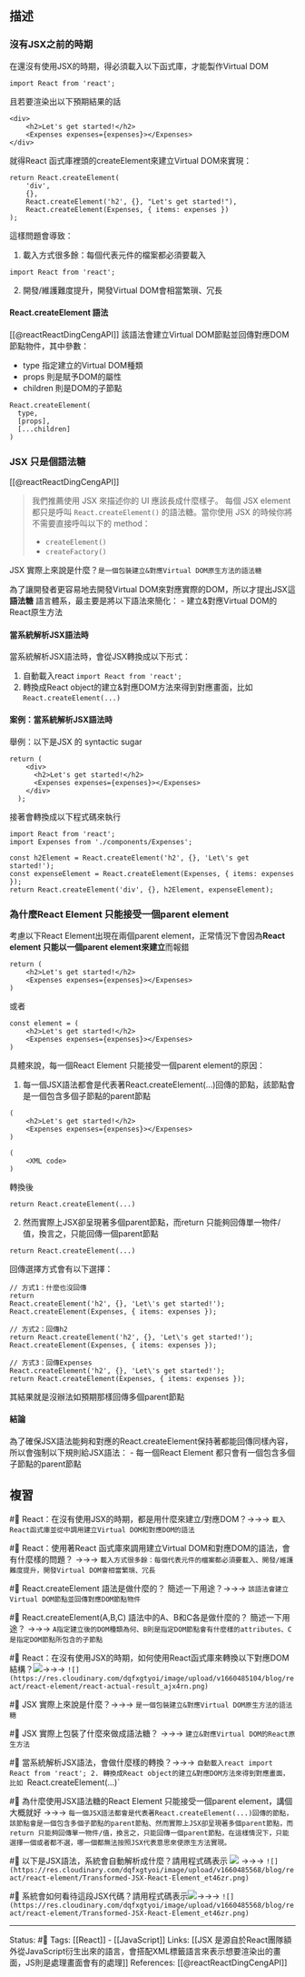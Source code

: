 ## 描述


### 沒有JSX之前的時期

在還沒有使用JSX的時期，得必須載入以下函式庫，才能製作Virtual DOM
```
import React from 'react';
```

且若要渲染出以下預期結果的話
```
<div>
	<h2>Let's get started!</h2>
	<Expenses expenses={expenses}></Expenses>
</div>
```

就得React 函式庫裡頭的createElement來建立Virtual DOM來實現：
```
return React.createElement(
	'div',
	{},
	React.createElement('h2', {}, "Let's get started!"),
	React.createElement(Expenses, { items: expenses })
);
```

這樣問題會導致：
1. 載入方式很多餘：每個代表元件的檔案都必須要載入
```
import React from 'react';
```
2. 開發/維護難度提升，開發Virtual DOM會相當繁瑣、冗長

#### React.createElement 語法
[[@reactReactDingCengAPI]] 
該語法會建立Virtual DOM節點並回傳對應DOM節點物件，其中參數：
- type 指定建立的Virtual DOM種類
- props 則是賦予DOM的屬性
- children 則是DOM的子節點
```
React.createElement(
  type,
  [props],
  [...children]
)
```


### JSX 只是個語法糖


[[@reactReactDingCengAPI]] 
> 我們推薦使用 JSX 來描述你的 UI 應該長成什麼樣子。 每個 JSX element 都只是呼叫 `React.createElement()` 的語法糖。當你使用 JSX 的時候你將不需要直接呼叫以下的 method：
> -   `createElement()`
> -   `createFactory()`   


JSX 實際上來說是什麼？`是一個包裝建立&對應Virtual DOM原生方法的語法糖`


為了讓開發者更容易地去開發Virtual DOM來對應實際的DOM，所以才提出JSX這 **語法糖** 語言體系，最主要是將以下語法來簡化：
	- 建立&對應Virtual DOM的React原生方法


#### 當系統解析JSX語法時

當系統解析JSX語法時，會從JSX轉換成以下形式：

1. 自動載入react
`import React from 'react';`
2. 轉換成React object的建立&對應DOM方法來得到對應畫面，比如
`React.createElement(...)`

#### 案例：當系統解析JSX語法時
舉例：以下是JSX 的 syntactic sugar
```
return (
    <div>
      <h2>Let's get started!</h2>
      <Expenses expenses={expenses}></Expenses>
    </div>
  );
```

  
接著會轉換成以下程式碼來執行
```
import React from 'react';
import Expenses from './components/Expenses';

const h2Element = React.createElement('h2', {}, 'Let\'s get started!');
const expenseElement = React.createElement(Expenses, { items: expenses });
return React.createElement('div', {}, h2Element, expenseElement);
```



### 為什麼React Element 只能接受一個parent element

  
考慮以下React Element出現在兩個parent element，正常情況下會因為**React element 只能以一個parent element來建立**而報錯
```
return (
    <h2>Let's get started!</h2>
    <Expenses expenses={expenses}></Expenses>
)
```

或者

```
const element = (
	<h2>Let's get started!</h2>
    <Expenses expenses={expenses}></Expenses>
)
```

具體來說，每一個React Element 只能接受一個parent element的原因：
1. 每一個JSX語法都會是代表著React.createElement(...)回傳的節點，該節點會是一個包含多個子節點的parent節點
```
(
	<h2>Let's get started!</h2>
    <Expenses expenses={expenses}></Expenses>
)
```


```
(
	<XML code>
)
```

轉換後
```
return React.createElement(...)
```


2. 然而實際上JSX卻呈現著多個parent節點，而return 只能夠回傳單一物件/值，換言之，只能回傳一個parent節點
```
return React.createElement(...)
```

回傳選擇方式會有以下選擇：
```
// 方式1：什麼也沒回傳
return 
React.createElement('h2', {}, 'Let\'s get started!');
React.createElement(Expenses, { items: expenses });
```

```
// 方式2：回傳h2
return React.createElement('h2', {}, 'Let\'s get started!');
React.createElement(Expenses, { items: expenses });
```

```
// 方式3：回傳Expenses
React.createElement('h2', {}, 'Let\'s get started!');
return React.createElement(Expenses, { items: expenses });
```

其結果就是沒辦法如預期那樣回傳多個parent節點

#### 結論 
為了確保JSX語法能夠和對應的React.createElement保持著都能回傳同樣內容，所以會強制以下規則給JSX語法：
	- 每一個React Element 都只會有一個包含多個子節點的parent節點



## 複習

#🧠 React：在沒有使用JSX的時期，都是用什麼來建立/對應DOM？->->-> `載入React函式庫並從中調用建立Virtual DOM和對應DOM的語法`

#🧠 React：使用著React 函式庫來調用建立Virtual DOM和對應DOM的語法，會有什麼樣的問題？ ->->-> `載入方式很多餘：每個代表元件的檔案都必須要載入、開發/維護難度提升，開發Virtual DOM會相當繁瑣、冗長`


#🧠 React.createElement 語法是做什麼的？ 簡述一下用途？->->-> `該語法會建立Virtual DOM節點並回傳對應DOM節點物件`

#🧠 React.createElement(A,B,C) 語法中的A、B和C各是做什麼的？ 簡述一下用途？ ->->-> `A指定建立後的DOM種類為何、B則是指定DOM節點會有什麼樣的attributes、C是指定DOM節點所包含的子節點`

#🧠 React：在沒有使用JSX的時期，如何使用React函式庫來轉換以下對應DOM結構？![](https://res.cloudinary.com/dqfxgtyoi/image/upload/v1660485103/blog/react/react-element/react-expected-result_cpazde.png)->->-> `![](https://res.cloudinary.com/dqfxgtyoi/image/upload/v1660485104/blog/react/react-element/react-actual-result_ajx4rn.png)`


#🧠 JSX 實際上來說是什麼？->->-> `是一個包裝建立&對應Virtual DOM原生方法的語法糖`

#🧠 JSX 實際上包裝了什麼來做成語法糖？ ->->-> `建立&對應Virtual DOM的React原生方法`

#🧠 當系統解析JSX語法，會做什麼樣的轉換？->->-> `自動載入react import React from 'react'; 2. 轉換成React object的建立&對應DOM方法來得到對應畫面，比如
`React.createElement(...)`


#🧠 為什麼使用JSX語法糖的React Element 只能接受一個parent element，講個大概就好 ->->-> `每一個JSX語法都會是代表著React.createElement(...)回傳的節點，該節點會是一個包含多個子節點的parent節點、然而實際上JSX卻呈現著多個parent節點，而return 只能夠回傳單一物件/值，換言之，只能回傳一個parent節點，在這樣情況下，只能選擇一個或者都不選，哪一個都無法按照JSX代表意思來使原生方法實現。`

#🧠 以下是JSX語法，系統會自動解析成什麼？請用程式碼表示 ![](https://res.cloudinary.com/dqfxgtyoi/image/upload/v1660485660/blog/react/react-element/JSX-React-Element_xk0slt.png) ->->-> `![](https://res.cloudinary.com/dqfxgtyoi/image/upload/v1660485568/blog/react/react-element/Transformed-JSX-React-Element_et46zr.png)`

#🧠 系統會如何看待這段JSX代碼？請用程式碼表示![](https://res.cloudinary.com/dqfxgtyoi/image/upload/v1660485752/blog/react/react-element/JSX-React-Element-Example_qkhdoe.png)->->-> `![](https://res.cloudinary.com/dqfxgtyoi/image/upload/v1660485568/blog/react/react-element/Transformed-JSX-React-Element_et46zr.png)`


---
Status: #🌱 
Tags:
[[React]] - [[JavaScript]]
Links:
[[JSX 是源自於React團隊額外從JavaScript衍生出來的語言，會搭配XML標籤語言來表示想要渲染出的畫面，JS則是處理畫面會有的處理]]
References:
[[@reactReactDingCengAPI]]